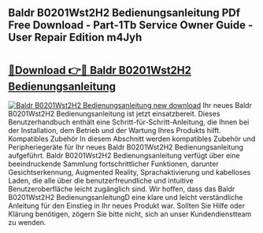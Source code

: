 ## Baldr B0201Wst2H2 Bedienungsanleitung PDf Free Download - Part-1Tb Service Owner Guide - User Repair Edition m4Jyh

# <h2><a href="http://df5ivl.blite.top/?on=Baldr+B0201Wst2H2+Bedienungsanleitung">🔗Download 👉🔴 Baldr B0201Wst2H2 Bedienungsanleitung</a></h2>

[![Baldr B0201Wst2H2 Bedienungsanleitung new download](https://i.imgur.com/lujVjoI.png)](http://df5ivl.blite.top/?on=Baldr+B0201Wst2H2+Bedienungsanleitung)
Ihr neues Baldr B0201Wst2H2 Bedienungsanleitung ist jetzt einsatzbereit. Dieses Benutzerhandbuch enthält eine Schritt-für-Schritt-Anleitung, die Ihnen bei der Installation, dem Betrieb und der Wartung Ihres Produkts hilft. Kompatibles Zubehör In diesem Abschnitt werden kompatibles Zubehör und Peripheriegeräte für Ihr neues Baldr B0201Wst2H2 Bedienungsanleitung aufgeführt. Baldr B0201Wst2H2 Bedienungsanleitung verfügt über eine beeindruckende Sammlung fortschrittlicher Funktionen, darunter Gesichtserkennung, Augmented Reality, Sprachaktivierung und kabelloses Laden, die alle über die benutzerfreundliche und intuitive Benutzeroberfläche leicht zugänglich sind. Wir hoffen, dass das Baldr B0201Wst2H2 BedienungsanleitungD eine klare und leicht verständliche Anleitung für den Einstieg in Ihr neues Produkt war. Sollten Sie Hilfe oder Klärung benötigen, zögern Sie bitte nicht, sich an unser Kundendienstteam zu wenden.
